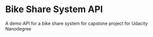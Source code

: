 # Bike Share System API

A demo API for a bike share system for capstone project for Udacity Nanodegree